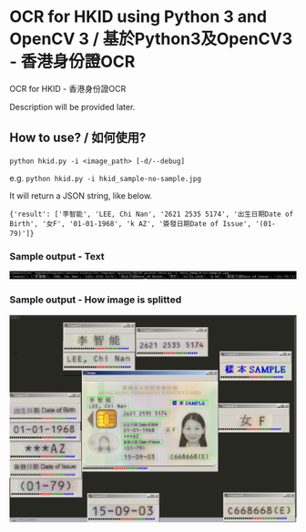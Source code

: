 # OCR for HKID using Python 3 and OpenCV 3 / 基於Python3及OpenCV3 - 香港身份證OCR

OCR for HKID - 香港身份證OCR

Description will be provided later.

## How to use? / 如何使用?

`python hkid.py -i <image_path> [-d/--debug]`

e.g. `python hkid.py -i hkid_sample-no-sample.jpg`

It will return a JSON string, like below.

`{'result': ['李智能', 'LEE, Chi Nan', '2621 2535 5174', '出生日期Date of Birth', '女F', '01-01-1968', 'k AZ', '簽發日期Date of Issue', '(01-79)']}`

### Sample output - Text
![Sample text output](https://github.com/alucard001/OCR-for-HKID/raw/master/hkid-ocr-output.png)

### Sample output - How image is splitted
![OCR separate image output](https://github.com/alucard001/OCR-for-HKID/raw/master/hkid-output.png)
